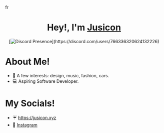 fr<div align="center" dir="auto">
  <h1 dir="auto">
  <a id="" class="anchor" aria-hidden="true" href="#">
    </a>
		 Hey!, I'm 
    <a href="https://jusicon.xyz">Jusicon</a>
  </h1>
  
[![Discord Presence](https://lanyard.cnrad.dev/api/766336320624132226?idleMessage=floating+in+space!)](https://discord.com/users/766336320624132226)
</div>

# About Me!
- 💫 A few interests: design, music, fashion, cars.
- 💻 Aspiring Software Developer.

# My Socials!
- ☔️ https://jusicon.xyz
- 📸 [Instagram](https://instagram.com/jusiconn)
<!---
jusicon/jusicon is a ✨ special ✨ repository because its `README.md` (this file) appears on your GitHub profile.
You can click the Preview link to take a look at your changes.
--->
